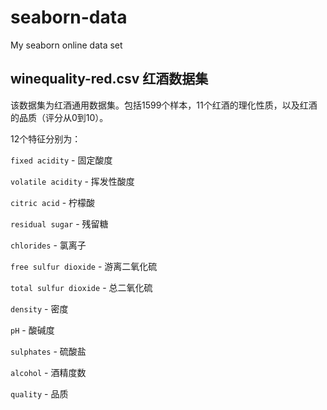 # seaborn-data
My seaborn online data set

## **winequality-red.csv** 红酒数据集

该数据集为红酒通用数据集。包括1599个样本，11个红酒的理化性质，以及红酒的品质（评分从0到10）。

12个特征分别为：

```fixed acidity``` - 固定酸度

```volatile acidity``` - 挥发性酸度

```citric acid``` - 柠檬酸

```residual sugar``` - 残留糖

```chlorides``` - 氯离子

```free sulfur dioxide``` - 游离二氧化硫

```total sulfur dioxide``` - 总二氧化硫

```density``` - 密度

```pH``` - 酸碱度

```sulphates``` - 硫酸盐

```alcohol``` - 酒精度数

```quality``` - 品质
